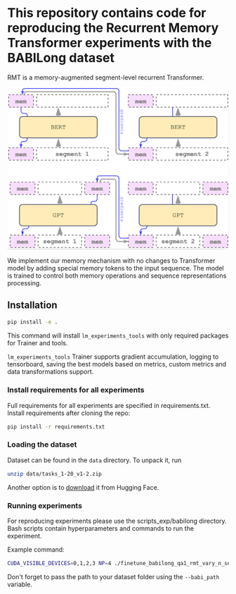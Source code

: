 # This repository contains code for reproducing the Recurrent Memory Transformer experiments with the BABILong dataset 


RMT is a memory-augmented segment-level recurrent Transformer. 

![**RMT**](img/RMT_scheme.png?raw=True)

We implement our memory mechanism with no changes to Transformer model by adding special memory tokens to the input sequence. The model is trained to control both memory operations and sequence representations processing.

## Installation
```bash
pip install -e .
```
This command will install `lm_experiments_tools` with only required packages for Trainer and tools.

`lm_experiments_tools` Trainer supports gradient accumulation, logging to tensorboard, saving the best models
based on metrics, custom metrics and data transformations support.

### Install requirements for all experiments
Full requirements for all experiments are specified in requirements.txt. Install requirements after cloning the repo:
```bash
pip install -r requirements.txt
```

### Loading the dataset
Dataset can be found in the `data` directory. To unpack it, run 
```bash
unzip data/tasks_1-20_v1-2.zip
```

Another option is to [download](https://huggingface.co/datasets/facebook/babi_qa) it from Hugging Face.


### Running experiments
For reproducing experiments please use the scripts_exp/babilong directory. Bash scripts contain hyperparameters and commands to run the experiment. 

Example command:

```bash
CUDA_VISIBLE_DEVICES=0,1,2,3 NP=4 ./finetune_babilong_qa1_rmt_vary_n_seg.sh
```

Don't forget to pass the path to your dataset folder using the `--babi_path` variable. 